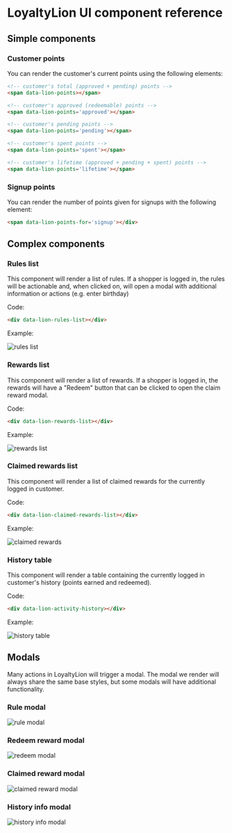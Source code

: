 # LoyaltyLion UI component reference

## Simple components

### Customer points

You can render the customer's current points using the following elements:

```html
<!-- customer's total (approved + pending) points -->
<span data-lion-points></span>

<!-- customer's approved (redeemable) points -->
<span data-lion-points='approved'></span>

<!-- customer's pending points -->
<span data-lion-points='pending'></span>

<!-- customer's spent points -->
<span data-lion-points='spent'></span>

<!-- customer's lifetime (approved + pending + spent) points -->
<span data-lion-points='lifetime'></span>
```

### Signup points

You can render the number of points given for signups with the following element:

```html
<span data-lion-points-for='signup'></div>
```

## Complex components

### Rules list

This component will render a list of rules. If a shopper is logged in, the rules will be actionable and, when clicked on, will open a modal with additional information or actions (e.g. enter birthday)

Code:

```html
<div data-lion-rules-list></div>
```

Example:

![rules list](https://d.pr/i/weRgL7.png)

### Rewards list

This component will render a list of rewards. If a shopper is logged in, the rewards will have a "Redeem" button that can be clicked to open the claim reward modal.

Code:

```html
<div data-lion-rewards-list></div>
```

Example:

![rewards list](https://d.pr/i/pX2Yom.png)

### Claimed rewards list

This component will render a list of claimed rewards for the currently logged in customer.

Code:

```html
<div data-lion-claimed-rewards-list></div>
```

Example:

![claimed rewards](https://d.pr/i/I0QHnj.png)

### History table

This component will render a table containing the currently logged in customer's history (points earned and redeemed).

Code:

```html
<div data-lion-activity-history></div>
```

Example:

![history table](https://d.pr/i/tIYNy1.png)

## Modals

Many actions in LoyaltyLion will trigger a modal. The modal we render will always share the same base styles, but some modals will have additional functionality.

### Rule modal

![rule modal](https://d.pr/i/GBmEy5.png)

### Redeem reward modal

![redeem modal](https://d.pr/i/VwmYlz.png)

### Claimed reward modal

![claimed reward modal](https://d.pr/i/zGOJow.png)

### History info modal

![history info modal](https://d.pr/i/TOP2ie.png)
